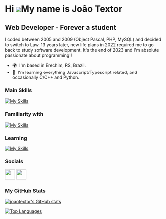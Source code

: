 Hi ![](https://user-images.githubusercontent.com/18350557/176309783-0785949b-9127-417c-8b55-ab5a4333674e.gif)My name is João Textor
===================================================================================================================================

Web Developer - Forever a student
---------------------------------

I coded between 2005 and 2009 (Object Pascal, PHP, MySQL) and decided to switch to Law. 13 years later, new life plans in 2022 required me to go back to study software development.
It's the end of 2023 and I'm absolute passionate about programming!!

* 🌍  I'm based in Erechim, RS, Brazil.
* 🧠  I'm learning everything Javascript/Typescript related, and occasionally C/C++ and Python. 

### Main Skills
[![My Skills](https://skillicons.dev/icons?i=js,typescript,html,css,tailwind,bootstrap,sass,materialui,nodejs,react,nextjs,express,mongodb)](https://skillicons.dev)

### Familiarity with
[![My Skills](https://skillicons.dev/icons?i=py,flutter,cpp,docker,kubernetes,aws)](https://skillicons.dev)

### Learning
[![My Skills](https://skillicons.dev/icons?i=nestjs,redis,postgres,prisma)](https://skillicons.dev)

### Socials

<a href="https://www.linkedin.com/in/joaotextor" target="_blank" rel="noreferrer"><img src="https://raw.githubusercontent.com/danielcranney/readme-generator/main/public/icons/socials/linkedin.svg" width="32" height="32" /></a> <a href="https://www.twitter.com/joaotextor90" target="_blank" rel="noreferrer"><img src="https://raw.githubusercontent.com/danielcranney/readme-generator/main/public/icons/socials/twitter.svg" width="32" height="32" /></a></p>

### My GitHub Stats

<a href="http://www.github.com/joaotextor"><img src="https://github-readme-stats.vercel.app/api?username=joaotextor&show_icons=true&hide=stars,prs,&count_private=true&title_color=0891b2&text_color=ffffff&icon_color=0891b2&bg_color=1c1917&hide_border=true&show_icons=true" alt="joaotextor's GitHub stats" /></a>

<a href="https://github.com/joaotextor" align="left"><img src="https://github-readme-stats.vercel.app/api/top-langs/?username=joaotextor&langs_count=10&title_color=0891b2&text_color=ffffff&icon_color=0891b2&bg_color=1c1917&hide_border=true&locale=en&custom_title=Top%20%Languages" alt="Top Languages" /></a>
